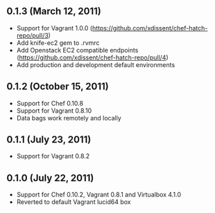 ## 0.1.3 (March 12, 2011)

  - Support for Vagrant 1.0.0 (https://github.com/xdissent/chef-hatch-repo/pull/3)
  - Add knife-ec2 gem to .rvmrc
  - Add Openstack EC2 compatible endpoints (https://github.com/xdissent/chef-hatch-repo/pull/4)
  - Add production and development default environments

## 0.1.2 (October 15, 2011)

  - Support for Chef 0.10.8
  - Support for Vagrant 0.8.10
  - Data bags work remotely and locally

## 0.1.1 (July 23, 2011)

  - Support for Vagrant 0.8.2

## 0.1.0 (July 22, 2011)

  - Support for Chef 0.10.2, Vagrant 0.8.1 and Virtualbox 4.1.0
  - Reverted to default Vagrant lucid64 box
